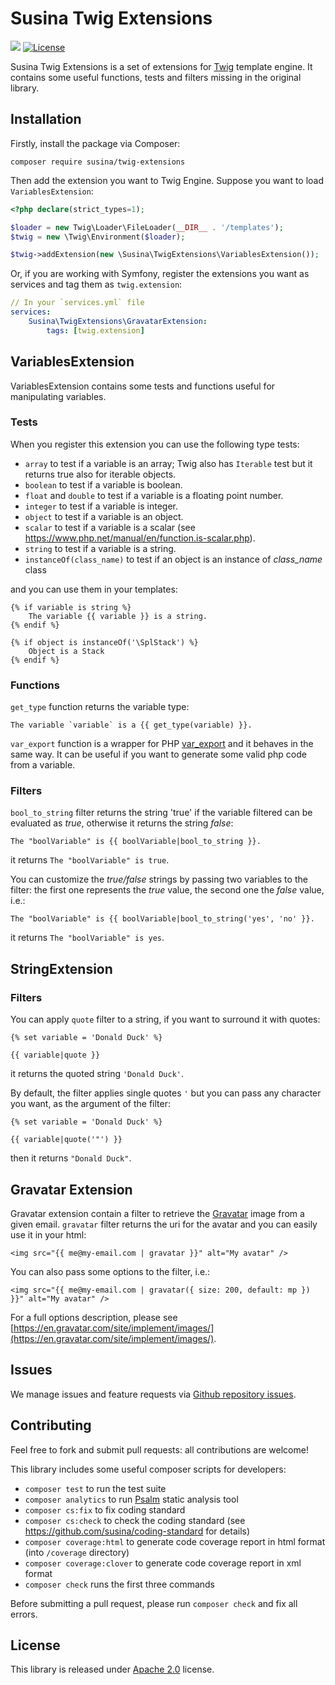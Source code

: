 # Susina Twig Extensions

![](https://github.com/susina/twig-extensions/workflows/Tests/badge.svg)
[![License](https://img.shields.io/badge/License-Apache%202.0-blue.svg)](https://opensource.org/licenses/Apache-2.0)

Susina Twig Extensions is a set of extensions for [Twig](https://twig.symfony.com) template engine.
It contains some useful functions, tests and filters missing in the original library. 

## Installation

Firstly, install the package via Composer:

```
composer require susina/twig-extensions
```

Then add the extension you want to Twig Engine. Suppose you want to load `VariablesExtension`:

```php
<?php declare(strict_types=1);

$loader = new Twig\Loader\FileLoader(__DIR__ . '/templates');
$twig = new \Twig\Environment($loader);

$twig->addExtension(new \Susina\TwigExtensions\VariablesExtension());
```

Or, if you are working with Symfony, register the extensions you want as services and tag them as `twig.extension`:

```yaml
// In your `services.yml` file
services:
    Susina\TwigExtensions\GravatarExtension:
        tags: [twig.extension]
```

## VariablesExtension

VariablesExtension contains some tests and functions useful for manipulating variables.

### Tests

When you register this extension you can use the following type tests:

-  `array` to test if a variable is an array; Twig also has `Iterable` test but it returns true also for iterable objects.
-  `boolean` to test if a variable is boolean.
-  `float` and `double` to test if a variable is a floating point number.
-  `integer` to test if a variable is integer.
-  `object` to test if a variable is an object.
-  `scalar` to test if a variable is a scalar (see https://www.php.net/manual/en/function.is-scalar.php).
-  `string` to test if a variable is a string.
-  `instanceOf(class_name)` to test if an object is an instance of _class_name_ class  

and you can use them in your templates:

```twig
{% if variable is string %}
    The variable {{ variable }} is a string.
{% endif %}

{% if object is instanceOf('\SplStack') %}
    Object is a Stack
{% endif %}
```

### Functions

`get_type` function returns the variable type:

```twig
The variable `variable` is a {{ get_type(variable) }}.
```

`var_export` function is a wrapper for PHP [var_export](https://www.php.net/manual/en/function.var-export.php) and it
behaves in the same way. It can be useful if you want to generate some valid php code from a variable.


### Filters

`bool_to_string` filter returns the string 'true' if the variable filtered can be evaluated as _true_, otherwise
it returns the string _false_:

```twig
The "boolVariable" is {{ boolVariable|bool_to_string }}.
```
it returns `The "boolVariable" is true`.

You can customize the _true/false_ strings by passing two variables to the filter: the first one represents the 
_true_ value, the second one the _false_ value, i.e.:

```twig
The "boolVariable" is {{ boolVariable|bool_to_string('yes', 'no' }}.
```
it returns `The "boolVariable" is yes`.

## StringExtension

### Filters

You can apply `quote` filter to a string, if you want to surround it with quotes:

```twig
{% set variable = 'Donald Duck' %}

{{ variable|quote }} 
```
it returns the quoted string `'Donald Duck'`.

By default, the filter applies single quotes `'` but you can pass any character you want, as the argument of the filter:
```twig
{% set variable = 'Donald Duck' %}

{{ variable|quote('"') }} 
```
then it returns `"Donald Duck"`.


## Gravatar Extension

Gravatar extension contain a filter to retrieve the [Gravatar](https://www.gravatar.com) image from a given email.
`gravatar` filter returns the uri for the avatar and you can easily use it in your html:

```twig
<img src="{{ me@my-email.com | gravatar }}" alt="My avatar" />
```

You can also pass some options to the filter, i.e.:
```twig
<img src="{{ me@my-email.com | gravatar({ size: 200, default: mp }) }}" alt="My avatar" />
```

For a full options description, please see [https://en.gravatar.com/site/implement/images/](https://en.gravatar.com/site/implement/images/).

## Issues

We manage issues and feature requests via [Github repository issues](https://github.com/susina/twig-extensions/issues).

## Contributing

Feel free to fork and submit pull requests: all contributions are welcome!

This library includes some useful composer scripts for developers:

-  `composer test` to run the test suite
-  `composer analytics` to run [Psalm](https://psalm.dev/) static analysis tool
-  `composer cs:fix` to fix coding standard
-  `composer cs:check` to check the coding standard (see https://github.com/susina/coding-standard for details)
-  `composer coverage:html` to generate code coverage report in html format (into `/coverage` directory)
-  `composer coverage:clover` to generate code coverage report in xml format
-  `composer check` runs the first three commands

Before submitting a pull request, please run `composer check` and fix all errors.

## License

This library is released under [Apache 2.0](LICENSE) license.
